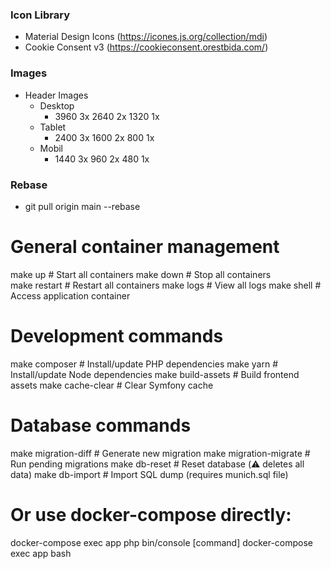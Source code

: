 ### Icon Library

- Material Design Icons (https://icones.js.org/collection/mdi)
- Cookie Consent v3 (https://cookieconsent.orestbida.com/)

### Images

- Header Images
  - Desktop
    - 3960 3x 2640 2x 1320 1x
  - Tablet
    - 2400 3x 1600 2x 800 1x
  - Mobil
    - 1440 3x 960 2x 480 1x

### Rebase

- git pull origin main --rebase

# General container management

make up # Start all containers
make down # Stop all containers  
make restart # Restart all containers
make logs # View all logs
make shell # Access application container

# Development commands

make composer # Install/update PHP dependencies
make yarn # Install/update Node dependencies
make build-assets # Build frontend assets
make cache-clear # Clear Symfony cache

# Database commands

make migration-diff # Generate new migration
make migration-migrate # Run pending migrations
make db-reset # Reset database (⚠️ deletes all data)
make db-import # Import SQL dump (requires munich.sql file)

# Or use docker-compose directly:

docker-compose exec app php bin/console [command]
docker-compose exec app bash
